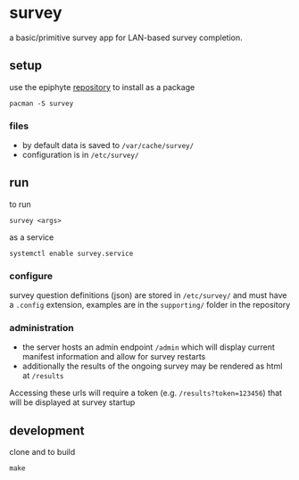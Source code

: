 survey
===

a basic/primitive survey app for LAN-based survey completion.

## setup

use the epiphyte [repository](https://mirror.epiphyte.network/repos) to install as a package

```
pacman -S survey
```

### files

* by default data is saved to `/var/cache/survey/`
* configuration is in `/etc/survey/`

## run

to run
```
survey <args>
```

as a service
```
systemctl enable survey.service
```

### configure

survey question definitions (json) are stored in `/etc/survey/` and must have a `.config` extension, examples are in the `supporting/` folder in the repository

### administration

* the server hosts an admin endpoint `/admin` which will display current manifest information and allow for survey restarts
* additionally the results of the ongoing survey may be rendered as html at `/results`

Accessing these urls will require a token (e.g. `/results?token=123456`) that will be displayed at survey startup

## development

clone and to build
```
make
```
